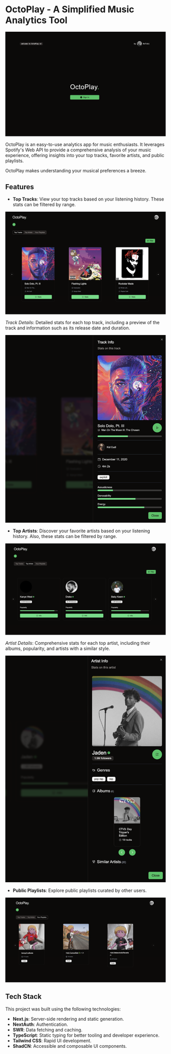 # OctoPlay - A Simplified Music Analytics Tool

![OctoPlay Hero](/public/assets/screen-grabs//hero.png)

OctoPlay is an easy-to-use analytics app for music enthusiasts. It leverages
Spotify's Web API to provide a comprehensive analysis of your music experience,
offering insights into your top tracks, favorite artists, and public playlists.

OctoPlay makes understanding your musical preferences a breeze.

## Features

- **Top Tracks**: View your top tracks based on your listening history. These
  stats can be filtered by range.

![Top Tracks](/public/assets/screen-grabs/top-tracks.png)

_Track Details_: Detailed stats for each top track, including a preview of the
track and information such as its release date and duration.

![Top Tracks Details](/public/assets/screen-grabs/top-track-detail.png)

- **Top Artists**: Discover your favorite artists based on your listening
  history. Also, these stats can be filtered by range.

![Top Artists](/public/assets/screen-grabs/top-artists.png)

_Artist Details_: Comprehensive stats for each top artist, including their
albums, popularity, and artists with a similar style.

![Top Artists Details](/public/assets/screen-grabs/top-artist-detail.png)

- **Public Playlists**: Explore public playlists curated by other users.

![Public Playlists](/public/assets/screen-grabs/user-public-playlists.png)

## Tech Stack

This project was built using the following technologies:

- **Next.js**: Server-side rendering and static generation.
- **NextAuth**: Authentication.
- **SWR**: Data fetching and caching.
- **TypeScript**: Static typing for better tooling and developer experience.
- **Tailwind CSS**: Rapid UI development.
- **ShadCN**: Accessible and composable UI components.
